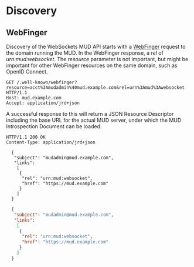 # Discovery

## WebFinger

Discovery of the WebSockets MUD API starts with a [WebFinger](https://webfinger.net/) request to the domain running the MUD. In the WebFinger response, a *rel* of *urn:mud:websocket*. The *resource* parameter is not important, but might be important for other WebFinger resources on the same domain, such as OpenID Connect.

```http
GET /.well-known/webfinger?resource=acct%3Amudadmin%40mud.example.com&rel=urn%3Amud%3Awebsocket HTTP/1.1
Host: mud.example.com
Accept: application/jrd+json
```

A successful response to this will return a JSON Resource Descriptor including the base URL for the actual MUD server, under which the MUD Introspection Document can be loaded.

```http
HTTP/1.1 200 OK
Content-Type: application/jrd+json

  {
   "subject": "mudadmin@mud.example.com",
   "links":
    [
     {
      "rel": "urn:mud:websocket",
      "href": "https://mud.example.com"
     }
    ]
  }
```
```json
  {
   "subject": "mudadmin@mud.example.com",
   "links":
    [
     {
      "rel": "urn:mud:websocket",
      "href": "https://mud.example.com"
     }
    ]
  }
```

